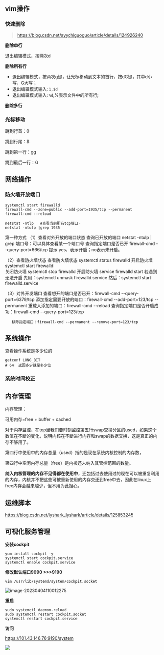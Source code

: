 

## vim操作

### 快速删除

> https://blog.csdn.net/ayychiguoguo/article/details/124926240

**删除单行**

退出编辑模式，按两次d

**删除所有行**

- 退出编辑模式，按两次g键，让光标移动到文本的首行，按dG键，其中d小写，G大写；
- 退出编辑模式输入`:1,$d`
- 退出编辑模式输入`:%d`,%表示文件中的所有行;

**删除多行**

### 光标移动

跳到行首：0

跳到行尾：$

跳到第一行：gg

跳到最后一行：G



## 网络操作

### 防火墙开放端口

```shell
systemctl start firewalld
firewall-cmd --zone=public --add-port=1935/tcp --permanent
firewall-cmd --reload

netstat -ntlp   #查看当前所有tcp端口·
netstat -ntulp |grep 1935 
```



第一种方式
（1）查看对外开放的端口状态
         查询已开放的端口 netstat  -ntulp | grep 端口号：可以具体查看某一个端口号
         查询指定端口是否已开 firewall-cmd --query-port=666/tcp
           提示 yes，表示开启；no表示未开启。


（2）查看防火墙状态
         查看防火墙状态 systemctl status firewalld
         开启防火墙 systemctl start firewalld  
         关闭防火墙 systemctl stop firewalld
         开启防火墙 service firewalld start 
         若遇到无法开启
         先用：systemctl unmask firewalld.service 
         然后：systemctl start firewalld.service



（3）对外开发端口
       查看想开的端口是否已开：firewall-cmd --query-port=6379/tcp
       添加指定需要开放的端口：firewall-cmd --add-port=123/tcp --permanent
       重载入添加的端口：firewall-cmd --reload
       查询指定端口是否开启成功：firewall-cmd --query-port=123/tcp

       移除指定端口：firewall-cmd --permanent --remove-port=123/tcp

## 系统操作

查看操作系统是多少位的

```shell
getconf LONG_BIT
# 64  返回多少就是多少位
```





### 系统时间校正



## 内存管理

内存管理：

可用内存=free + buffer + cached

对于内存监控，在top里我们要时刻监控第五行swap交换分区的used，如果这个数值在不断的变化，说明内核在不断进行内存和swap的数据交换，这是真正的内存不够用了。

第四行中使用中的内存总量（used）指的是现在系统内核控制的内存数，

第四行中空闲内存总量（free）是内核还未纳入其管控范围的数量。

**纳入内核管理的内存不见得都在使用中**，还包括过去使用过的现在可以被重复利用的内存，内核并不把这些可被重新使用的内存交还到free中去，因此在linux上free内存会越来越少，但不用为此担心。



## 运维脚本

https://blog.csdn.net/lyshark_lyshark/article/details/125853245





## 可视化服务管理

**安装cockpit**

```shell
yum install cockpit -y
systemctl start cockpit.service
systemctl enable cockpit.service
```

**修改默认端口9090 >>>9190**

```shell
vim /usr/lib/systemd/system/cockpit.socket
```

![image-20230404110012275](https://yitiaoit.oss-cn-beijing.aliyuncs.com/img/image-20230404110012275.png)

**重启**

```shell
sudo systemctl daemon-reload
sudo systemctl restart cockpit.socket
systemctl restart cockpit.service
```

**访问**

https://101.43.146.76:9190/system

![](https://yitiaoit.oss-cn-beijing.aliyuncs.com/img/image-20230404110147740.png)
